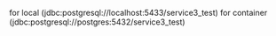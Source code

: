 for local  (jdbc:postgresql://localhost:5433/service3_test)
for container  (jdbc:postgresql://postgres:5432/service3_test)

